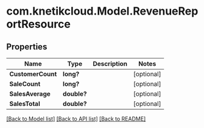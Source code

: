 # com.knetikcloud.Model.RevenueReportResource
## Properties

Name | Type | Description | Notes
------------ | ------------- | ------------- | -------------
**CustomerCount** | **long?** |  | [optional] 
**SaleCount** | **long?** |  | [optional] 
**SalesAverage** | **double?** |  | [optional] 
**SalesTotal** | **double?** |  | [optional] 

[[Back to Model list]](../README.md#documentation-for-models) [[Back to API list]](../README.md#documentation-for-api-endpoints) [[Back to README]](../README.md)

